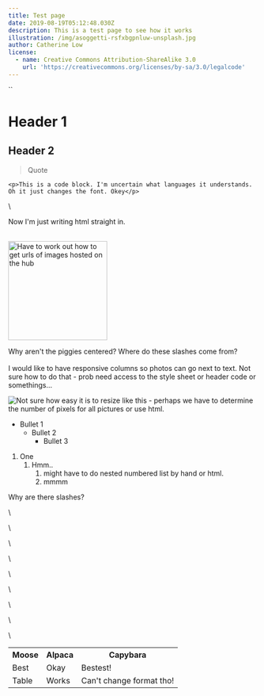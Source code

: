 ```yaml
---
title: Test page
date: 2019-08-19T05:12:48.030Z
description: This is a test page to see how it works
illustration: /img/asoggetti-rsfxbgpnluw-unsplash.jpg
author: Catherine Low
license:
  - name: Creative Commons Attribution-ShareAlike 3.0
    url: 'https://creativecommons.org/licenses/by-sa/3.0/legalcode'
---
```

``

# Header 1

## Header 2

> Quote

```
<p>This is a code block. I'm uncertain what languages it understands. Oh it just changes the font. Okey</p>
```

\
<p>Now I'm just writing html straight in.</p>
<br>
<img src="https://shicschools.org/wp-content/uploads/2017/07/44b964_f16b09bc63944a0b867454d65651e5e6-mv2.jpg" alt="Have to work out how to get urls of images hosted on the hub" style="width:200px;" class="center">

Why aren't the piggies centered? Where do these slashes come from?\
\
I would like to have responsive columns so photos can go next to text. Not sure how to do that - prob need access to the style sheet or header code or somethings... 

![Not sure how easy it is to resize like this - perhaps we have to determine the number of pixels for all pictures or use html. ](/img/hublogosmall.png "This is an image I'm adding with the + button. ")

* Bullet 1
  * Bullet 2
    * Bullet 3

1. One
   1. Hmm.. 
      1. might have to do nested numbered list by hand or html. 
      2. mmmm

Why are there slashes?

<table style="width:100%">

  <tr>

\    <th>Moose</th>

\    <th>Alpaca</th> 

\    <th>Capybara</th>

  </tr>

  <tr>

\    <td>Best</td>

\    <td>Okay</td> 

\    <td>Bestest!</td>

  </tr>

 <tr>

\    <td>Table</td>

\    <td>Works</td> 

\    <td>Can't change format tho!</td>

  </tr>

</table>
